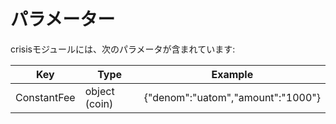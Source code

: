 # パラメーター

crisisモジュールには、次のパラメータが含まれています: 

| Key         | Type          | Example                           |
|-------------|---------------|-----------------------------------|
| ConstantFee | object (coin) | {"denom":"uatom","amount":"1000"} |
